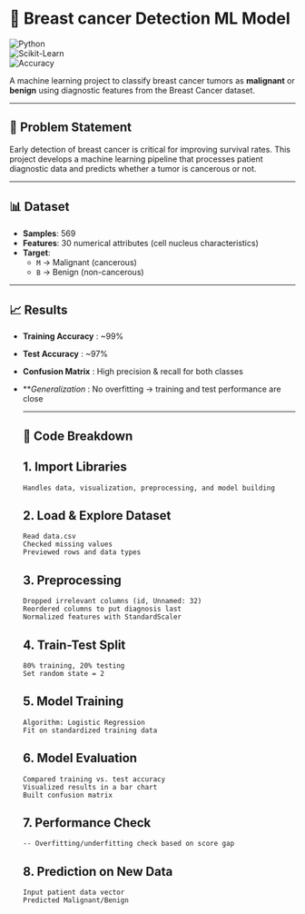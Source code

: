 # 🧠 Breast cancer Detection ML Model  

![Python](https://img.shields.io/badge/Python-3.8%2B-blue.svg)  
![Scikit-Learn](https://img.shields.io/badge/ML-ScikitLearn-orange)  
![Accuracy](https://img.shields.io/badge/Accuracy-95%25-brightgreen)    

A machine learning project to classify breast cancer tumors as **malignant** or **benign** using diagnostic features from the Breast Cancer dataset.  

---

## 📌 Problem Statement  
Early detection of breast cancer is critical for improving survival rates. This project develops a machine learning pipeline that processes patient diagnostic data and predicts whether a tumor is cancerous or not.  

---

## 📊 Dataset  
- **Samples**: 569  
- **Features**: 30 numerical attributes (cell nucleus characteristics)  
- **Target**:  
  - `M` → Malignant (cancerous)  
  - `B` → Benign (non-cancerous)  

---

## 📈 Results
- **Training Accuracy** : ~99%
- **Test Accuracy** : ~97%
- **Confusion Matrix** : High precision & recall for both classes
- ***Generalization* : No overfitting → training and test performance are close

  ---

  ## 🧩 Code Breakdown
  ## 1. Import Libraries
      Handles data, visualization, preprocessing, and model building
  ## 2. Load & Explore Dataset
      Read data.csv
      Checked missing values
      Previewed rows and data types
  ## 3. Preprocessing
      Dropped irrelevant columns (id, Unnamed: 32)
      Reordered columns to put diagnosis last
      Normalized features with StandardScaler
  ## 4. Train-Test Split
      80% training, 20% testing
      Set random state = 2
  ## 5. Model Training
      Algorithm: Logistic Regression
      Fit on standardized training data
  ## 6. Model Evaluation
      Compared training vs. test accuracy
      Visualized results in a bar chart
      Built confusion matrix
  ## 7. Performance Check
      -- Overfitting/underfitting check based on score gap
  ## 8. Prediction on New Data
      Input patient data vector
      Predicted Malignant/Benign
